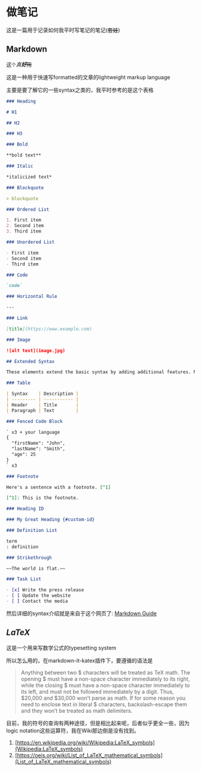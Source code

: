 # 做笔记

这是一篇用于记录如何我平时写笔记的笔记(~~套娃~~)

## Markdown

这`个`*真**好***~~用~~

这是一种用于快速写formatted的文章的lightweight markup language

主要是要了解它的一些syntax之类的，我平时参考的是这个表格

``` markdown
### Heading

# H1

## H2

### H3

### Bold

**bold text**

### Italic

*italicized text*

### Blockquote

> blockquote

### Ordered List

1. First item
2. Second item
3. Third item

### Unordered List

- First item
- Second item
- Third item

### Code

`code`

### Horizontal Rule

---

### Link

[title](https://www.example.com)

### Image

![alt text](image.jpg)

## Extended Syntax

These elements extend the basic syntax by adding additional features. Not all Markdown applications support these elements.

### Table

| Syntax    | Description |
| --------- | ----------- |
| Header    | Title       |
| Paragraph | Text        |

### Fenced Code Block

` x3 + your language
{
  "firstName": "John",
  "lastName": "Smith",
  "age": 25
}
` x3

### Footnote

Here's a sentence with a footnote. [^1]

[^1]: This is the footnote.

### Heading ID

### My Great Heading {#custom-id}

### Definition List

term
: definition

### Strikethrough

~~The world is flat.~~

### Task List

- [x] Write the press release
- [ ] Update the website
- [ ] Contact the media
```

然后详细的syntax介绍就是来自于这个网页了: [Markdown Guide](https://www.markdownguide.org/)

## $LaTeX$

这是一个用来写数学公式的typesetting system

所以怎么用的，在markdown-it-katex插件下，要遵循的语法是

> Anything between two $ characters will be treated as TeX math. The opening $ must
have a non-space character immediately to its right, while the closing $ must
have a non-space character immediately to its left, and must not be followed
immediately by a digit. Thus, $20,000 and $30,000 won’t parse as math. If for some
reason you need to enclose text in literal $ characters, backslash-escape them and
they won’t be treated as math delimiters.

目前，我的符号的查询有两种途径，但是相比起来呢，后者似乎更全一些，因为logic notation这些运算符，我在Wiki那边倒是没有找到。

1. [https://en.wikipedia.org/wiki/Wikipedia:LaTeX_symbols](Wikipedia:LaTeX_symbols)
2. [https://oeis.org/wiki/List_of_LaTeX_mathematical_symbols](List_of_LaTeX_mathematical_symbols)
